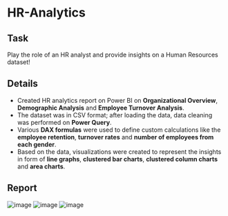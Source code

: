 # HR-Analytics

## Task
Play the role of an HR analyst and provide insights on a Human Resources dataset! 

## Details
* Created HR analytics report on Power BI on **Organizational Overview**, **Demographic Analysis** and **Employee Turnover Analysis**. 
* The dataset was in CSV format; after loading the data, data cleaning was performed on **Power Query**.
* Various **DAX formulas** were used to define custom calculations like the **employee retention**, **turnover rates** and **number of employees from each gender**.
* Based on the data, visualizations were created to represent the insights in form of **line graphs**, **clustered bar charts**, **clustered column charts** and **area charts**.

## Report
![image](https://user-images.githubusercontent.com/75059347/183294332-573cb767-e9cd-4a96-9fcf-64d39efba58a.png)
![image](https://user-images.githubusercontent.com/75059347/183294347-648e07a5-5474-4749-80b9-a67c54e20701.png)
![image](https://user-images.githubusercontent.com/75059347/183294350-e95f2cb0-eb4e-4456-bf46-61668552ec80.png)

